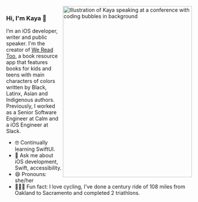 <img align="right" src="https://github.com/kmt901/kmt901/blob/master/kaya_illustration.PNG" alt="Illustration of Kaya speaking at a conference with coding bubbles in background" width=350px height=465px/>

### Hi, I'm Kaya 👋

I’m an iOS developer, writer and public speaker. I'm the creator of [We Read Too](wereadtoo.com), a book resource app that features books for kids and teens with main characters of colors written by Black, Latinx, Asian and Indigenous authors. Previously, I worked as a Senior Software Engineer at Calm and a iOS Engineer at Slack. 

- 🤓  Continually learning SwiftUI.
- 💬  Ask me about iOS development, Swift, accessibility.
- 😄  Pronouns: she/her
- 🚴🏽‍♀️  Fun fact: I love cycling, I've done a century ride of 108 miles from Oakland to Sacramento and completed 2 triathlons.
